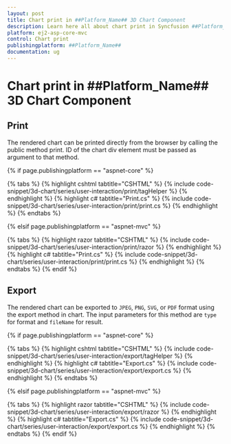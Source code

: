 ```yaml
---
layout: post
title: Chart print in ##Platform_Name## 3D Chart Component
description: Learn here all about chart print in Syncfusion ##Platform_Name## 3D Chart component of Syncfusion Essential JS 2 and more.
platform: ej2-asp-core-mvc
control: Chart print
publishingplatform: ##Platform_Name##
documentation: ug
---
```


# Chart print in ##Platform_Name## 3D Chart Component

## Print

The rendered chart can be printed directly from the browser by calling the public method print. ID of the chart div element must be passed as argument to that method.

{% if page.publishingplatform == "aspnet-core" %}

{% tabs %}
{% highlight cshtml tabtitle="CSHTML" %}
{% include code-snippet/3d-chart/series/user-interaction/print/tagHelper %}
{% endhighlight %}
{% highlight c# tabtitle="Print.cs" %}
{% include code-snippet/3d-chart/series/user-interaction/print/print.cs %}
{% endhighlight %}
{% endtabs %}

{% elsif page.publishingplatform == "aspnet-mvc" %}

{% tabs %}
{% highlight razor tabtitle="CSHTML" %}
{% include code-snippet/3d-chart/series/user-interaction/print/razor %}
{% endhighlight %}
{% highlight c# tabtitle="Print.cs" %}
{% include code-snippet/3d-chart/series/user-interaction/print/print.cs %}
{% endhighlight %}
{% endtabs %}
{% endif %}



## Export

The rendered chart can be exported to `JPEG`, `PNG`, `SVG`, or `PDF` format using the export method in chart. The input parameters for this method are `type` for format and `fileName` for result.

{% if page.publishingplatform == "aspnet-core" %}

{% tabs %}
{% highlight cshtml tabtitle="CSHTML" %}
{% include code-snippet/3d-chart/series/user-interaction/export/tagHelper %}
{% endhighlight %}
{% highlight c# tabtitle="Export.cs" %}
{% include code-snippet/3d-chart/series/user-interaction/export/export.cs %}
{% endhighlight %}
{% endtabs %}

{% elsif page.publishingplatform == "aspnet-mvc" %}

{% tabs %}
{% highlight razor tabtitle="CSHTML" %}
{% include code-snippet/3d-chart/series/user-interaction/export/razor %}
{% endhighlight %}
{% highlight c# tabtitle="Export.cs" %}
{% include code-snippet/3d-chart/series/user-interaction/export/export.cs %}
{% endhighlight %}
{% endtabs %}
{% endif %}


